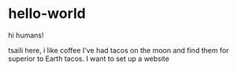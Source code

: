 # hello-world

hi humans!

tsaili here,  i like coffee
I've had tacos on the moon and find them for superior to Earth tacos.
I want to set up a website
